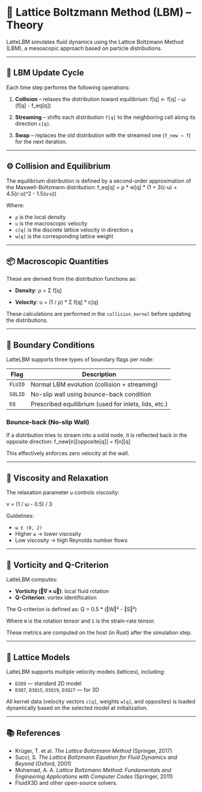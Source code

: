 # 🧠 Lattice Boltzmann Method (LBM) – Theory

LatteLBM simulates fluid dynamics using the Lattice Boltzmann Method (LBM), a mesoscopic approach based on particle distributions.

---

## 🔁 LBM Update Cycle

Each time step performs the following operations:

1. **Collision** – relaxes the distribution toward equilibrium:
   f[q] ← f[q] - ω (f[q] - f_eq[q])

2. **Streaming** – shifts each distribution `f[q]` to the neighboring cell along its direction `c[q]`.

3. **Swap** – replaces the old distribution with the streamed one (`f_new → f`) for the next iteration.

---

## ⚙️ Collision and Equilibrium

The equilibrium distribution is defined by a second-order approximation of the Maxwell-Boltzmann distribution:
f_eq[q] = ρ * w[q] * (1 + 3(c·u) + 4.5(c·u)^2 - 1.5(u·u))


Where:

- `ρ` is the local density
- `u` is the macroscopic velocity
- `c[q]` is the discrete lattice velocity in direction `q`
- `w[q]` is the corresponding lattice weight

---

## 📦 Macroscopic Quantities

These are derived from the distribution functions as:

- **Density**:
  ρ = Σ f[q]


- **Velocity**:
u = (1 / ρ) * Σ f[q] * c[q]


These calculations are performed in the `collision_kernel` before updating the distributions.

---

## 🧱 Boundary Conditions

LatteLBM supports three types of boundary flags per node:

| Flag       | Description                                  |
|------------|----------------------------------------------|
| `FLUID`    | Normal LBM evolution (collision + streaming) |
| `SOLID`    | No-slip wall using bounce-back condition     |
| `EQ`       | Prescribed equilibrium (used for inlets, lids, etc.) |

### Bounce-back (No-slip Wall)

If a distribution tries to stream into a solid node, it is reflected back in the opposite direction:
  f_new[n][opposite[q]] = f[n][q]
  
This effectively enforces zero velocity at the wall.

---

## 📏 Viscosity and Relaxation

The relaxation parameter `ω` controls viscosity:

ν = (1 / ω - 0.5) / 3

Guidelines:

- `ω ∈ (0, 2)`
- Higher `ω` → lower viscosity
- Low viscosity → high Reynolds number flows

---

## 🔬 Vorticity and Q-Criterion

LatteLBM computes:

- **Vorticity (‖∇ × u‖)**: local fluid rotation
- **Q-Criterion**: vortex identification

The Q-criterion is defined as:
Q = 0.5 * (‖W‖² - ‖S‖²)


Where `W` is the rotation tensor and `S` is the strain-rate tensor.

These metrics are computed on the host (in Rust) after the simulation step.

---

## 🔢 Lattice Models

LatteLBM supports multiple velocity models (lattices), including:

- `D2Q9` — standard 2D model
- `D3Q7`, `D3Q15`, `D3Q19`, `D3Q27` — for 3D

All kernel data (velocity vectors `c[q]`, weights `w[q]`, and opposites) is loaded dynamically based on the selected model at initialization.

---

## 📚 References

- Krüger, T. et al. *The Lattice Boltzmann Method* (Springer, 2017)
- Succi, S. *The Lattice Boltzmann Equation for Fluid Dynamics and Beyond* (Oxford, 2001)
- Mohamad, A. A. *Lattice Boltzmann Method: Fundamentals and Engineering Applications with Computer Codes* (Springer, 2011)
- FluidX3D and other open-source solvers.